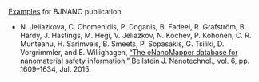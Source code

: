 
[Examples](http://enanomapper.github.io/bjnano7250433/) for  BJNANO publication 

* N. Jeliazkova, C. Chomenidis, P. Doganis, B. Fadeel, R. Grafström, B. Hardy, J. Hastings, M. Hegi, V. Jeliazkov, N. Kochev, P. Kohonen, C. R. Munteanu, H. Sarimveis, B. Smeets, P. Sopasakis, G. Tsiliki, D. Vorgrimmler, and E. Willighagen, [“The eNanoMapper database for nanomaterial safety information,”](http://www.jbiomedsem.com/content/6/1/10/) Beilstein J. Nanotechnol., vol. 6, pp. 1609–1634, Jul. 2015.


